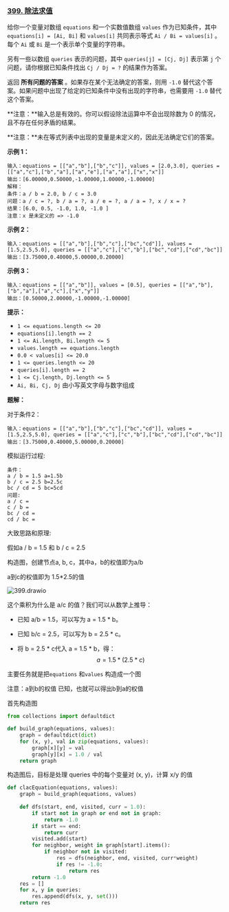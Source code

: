 ### [399. 除法求值](https://leetcode.cn/problems/evaluate-division/)

给你一个变量对数组 `equations` 和一个实数值数组 `values` 作为已知条件，其中 `equations[i] = [Ai, Bi]` 和 `values[i]` 共同表示等式 `Ai / Bi = values[i]` 。每个 `Ai` 或 `Bi` 是一个表示单个变量的字符串。

另有一些以数组 `queries` 表示的问题，其中 `queries[j] = [Cj, Dj]` 表示第 `j` 个问题，请你根据已知条件找出 `Cj / Dj = ?` 的结果作为答案。

返回 **所有问题的答案** 。如果存在某个无法确定的答案，则用 `-1.0` 替代这个答案。如果问题中出现了给定的已知条件中没有出现的字符串，也需要用 `-1.0` 替代这个答案。

**注意：**输入总是有效的。你可以假设除法运算中不会出现除数为 0 的情况，且不存在任何矛盾的结果。

**注意：**未在等式列表中出现的变量是未定义的，因此无法确定它们的答案。

 

**示例 1：**

```
输入：equations = [["a","b"],["b","c"]], values = [2.0,3.0], queries = [["a","c"],["b","a"],["a","e"],["a","a"],["x","x"]]
输出：[6.00000,0.50000,-1.00000,1.00000,-1.00000]
解释：
条件：a / b = 2.0, b / c = 3.0
问题：a / c = ?, b / a = ?, a / e = ?, a / a = ?, x / x = ?
结果：[6.0, 0.5, -1.0, 1.0, -1.0 ]
注意：x 是未定义的 => -1.0
```

**示例 2：**

```
输入：equations = [["a","b"],["b","c"],["bc","cd"]], values = [1.5,2.5,5.0], queries = [["a","c"],["c","b"],["bc","cd"],["cd","bc"]]
输出：[3.75000,0.40000,5.00000,0.20000]
```

**示例 3：**

```
输入：equations = [["a","b"]], values = [0.5], queries = [["a","b"],["b","a"],["a","c"],["x","y"]]
输出：[0.50000,2.00000,-1.00000,-1.00000]
```

 

**提示：**

- `1 <= equations.length <= 20`
- `equations[i].length == 2`
- `1 <= Ai.length, Bi.length <= 5`
- `values.length == equations.length`
- `0.0 < values[i] <= 20.0`
- `1 <= queries.length <= 20`
- `queries[i].length == 2`
- `1 <= Cj.length, Dj.length <= 5`
- `Ai, Bi, Cj, Dj` 由小写英文字母与数字组成



**题解：**

对于条件2：

```text
输入：equations = [["a","b"],["b","c"],["bc","cd"]], values = [1.5,2.5,5.0], queries = [["a","c"],["c","b"],["bc","cd"],["cd","bc"]]
输出：[3.75000,0.40000,5.00000,0.20000]
```

模拟运行过程:

```text
条件：
a / b = 1.5 a=1.5b
b / c = 2.5	b=2.5c
bc / cd = 5 bc=5cd
问题:
a / c =
c / b = 
bc / cd = 
cd / bc =
```

大致思路和原理:

假如a / b = 1.5 和 b / c = 2.5

构造图，创建节点a, b, c，其中a，b的权值即为a/b

a到c的权值即为 1.5*2.5的值

![399.drawio](assets/399.drawio.png)

这个乘积为什么是 a/c 的值？我们可以从数学上推导：

- 已知 a/b = 1.5，可以写为 a = 1.5 * b。

- 已知 b/c = 2.5，可以写为 b = 2.5 * c。

- 将  b = 2.5 * c代入  a = 1.5 * b，得： 
  $$
  a = 1.5 * (2.5 * c) 
  $$



主要任务就是把`equations` 和`values` 构造成一个图

注意：a到b的权值 已知，也就可以得出b到a的权值

首先构造图

```python
from collections import defaultdict

def build_graph(equations, values):
    graph = defaultdict(dict)
    for (x, y), val in zip(equations, values):
        graph[x][y] = val
        graph[y][x] = 1.0 / val
	return graph
```

构造图后，目标是处理 queries 中的每个变量对 (x, y)，计算 x/y 的值

```python
def clacEquation(equations, values):
    graph = build_graph(equations, values)
    
    def dfs(start, end, visited, curr = 1.0):
        if start not in graph or end not in graph:
            return -1.0
        if start == end:
            return curr
        visited.add(start)
        for neighbor, weight in graph[start].items():
            if neighbor not in visited:
                res = dfs(neighbor, end, visited, curr*weight)
                if res != -1.0:
                    return res
		return -1.0
	res = []
    for x, y in queries:
        res.append(dfs(x, y, set()))
	return res
```


